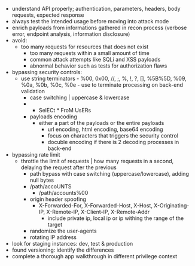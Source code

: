 - understand API properly; authentication, parameters, headers, body requests, expected response
- always test the intended usage before moving into attack mode
- enrich payloads from informations gathered in recon process (verbose error, endpoint analysis, information disclosure)
- avoid:
  - too many requests for resources that does not exist
	- too many requests within a small amount of time
	- common attack attempts like SQLi and XSS payloads
	- abnormal behavior such as tests for authorization flaws
- bypassing security controls:
  - use string terminators
		- %00, 0x00, //, ;, %, !, ?, [], %5B%5D, %09, %0a, %0b, %0c, %0e
		- use to terminate processing on back-end validation
	- case switching | uppercase & lowercase
	- <sCriPt>aleRt("hello")</sCriPt>
	  - SelECt * FroM UsERs
	- payloads encoding
	  - either a part of the payloads or the entire payloads
		- url encoding, html encoding, base64 encoding
		- focus on characters that triggers the security control
		- docuble encoding if there is 2 decoding processes in back-end
- bypassing rate limit
  - throttle the limit of requests | how many requests in a second, delaying the request after the previous
	- path bypass with case switching (uppercase/lowercase), adding null bytes
	- /path/accoUNTS
	  - /path/accounts%00
	- origin header spoofing
	  - X-Forwarded-For, X-Forwarded-Host, X-Host, X-Originating-IP, X-Remote-IP, X-Client-IP, X-Remote-Addr
		- include private ip, local ip or ip withing the range of the target
	- randomize the user-agents
	- rotating IP address
- look for staging instances: dev, test & production
- found versioning: identify the differences
- complete a thorough app walkthrough in different privilege context
